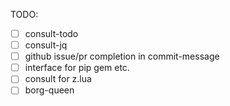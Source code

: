 TODO:

- [ ] consult-todo
- [ ] consult-jq
- [ ] github issue/pr completion in commit-message
- [ ] interface for pip gem etc.
- [ ] consult for z.lua
- [ ] borg-queen
